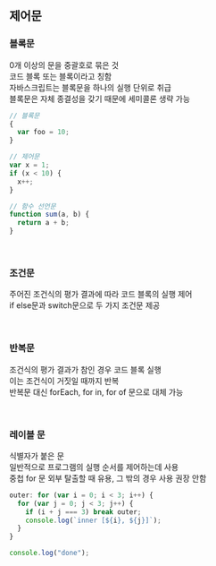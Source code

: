 ## 제어문

### 블록문
0개 이상의 문을 중괄호로 묶은 것  
코드 블록 또는 블록이라고 칭함  
자바스크립트는 블록문을 하나의 실행 단위로 취급  
블록문은 자체 종결성을 갖기 때문에 세미콜론 생략 가능  

````javascript
// 블록문
{
  var foo = 10;
}

// 제어문
var x = 1;
if (x < 10) {
  x++;
}

// 함수 선언문
function sum(a, b) {
  return a + b;
}
````

<br>

### 조건문
주어진 조건식의 평가 결과에 따라 코드 블록의 실행 제어  
if else문과 switch문으로 두 가지 조건문 제공  

<br>

### 반복문
조건식의 평가 결과가 참인 경우 코드 블록 실행  
이는 조건식이 거짓일 때까지 반복  
반복문 대신 forEach, for in, for of 문으로 대체 가능  

<br>

### 레이블 문
식별자가 붙은 문  
일반적으로 프로그램의 실행 순서를 제어하는데 사용  
중첩 for 문 외부 탈출할 때 유용, 그 밖의 경우 사용 권장 안함  

````javascript
outer: for (var i = 0; i < 3; i++) {
  for (var j = 0; j < 3; j++) {
    if (i + j === 3) break outer;
    console.log(`inner [${i}, ${j}]`);
  }
}

console.log("done");
````

<br>
